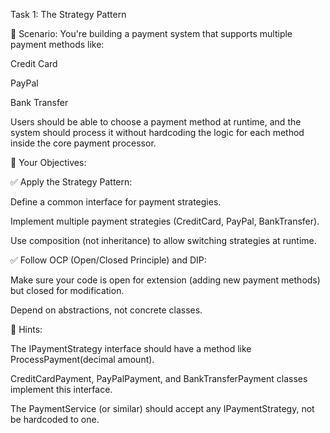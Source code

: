 Task 1: The Strategy Pattern

📌 Scenario:
You're building a payment system that supports multiple payment methods like:

Credit Card

PayPal

Bank Transfer

Users should be able to choose a payment method at runtime, and the system should process it without hardcoding the logic for each method inside the core payment processor.

🎯 Your Objectives:

✅ Apply the Strategy Pattern:

Define a common interface for payment strategies.

Implement multiple payment strategies (CreditCard, PayPal, BankTransfer).

Use composition (not inheritance) to allow switching strategies at runtime.

✅ Follow OCP (Open/Closed Principle) and DIP:

Make sure your code is open for extension (adding new payment methods) but closed for modification.

Depend on abstractions, not concrete classes.

🧠 Hints:

The IPaymentStrategy interface should have a method like ProcessPayment(decimal amount).

CreditCardPayment, PayPalPayment, and BankTransferPayment classes implement this interface.

The PaymentService (or similar) should accept any IPaymentStrategy, not be hardcoded to one.
